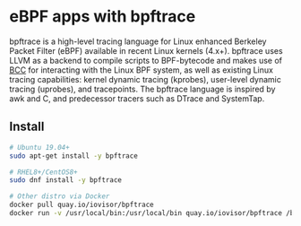 # eBPF apps with bpftrace

bpftrace is a high-level tracing language for Linux enhanced Berkeley Packet Filter (eBPF) available in recent Linux kernels (4.x+). bpftrace uses LLVM as a backend to compile scripts to BPF-bytecode and makes use of [BCC](https://github.com/iovisor/bcc) for interacting with the Linux BPF system, as well as existing Linux tracing capabilities: kernel dynamic tracing (kprobes), user-level dynamic tracing (uprobes), and tracepoints. The bpftrace language is inspired by awk and C, and predecessor tracers such as DTrace and SystemTap.

## Install

```sh
# Ubuntu 19.04+
sudo apt-get install -y bpftrace

# RHEL8+/CentOS8+
sudo dnf install -y bpftrace

# Other distro via Docker
docker pull quay.io/iovisor/bpftrace
docker run -v /usr/local/bin:/usr/local/bin quay.io/iovisor/bpftrace /bin/bash -c "cp /usr/bin/bpftrace /usr/local/bin/bpftrace"
```
